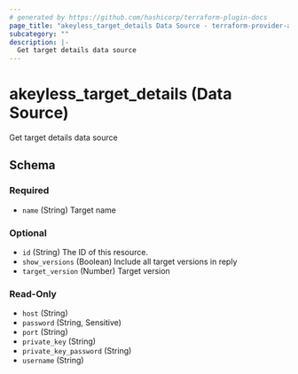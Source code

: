 ```yaml
---
# generated by https://github.com/hashicorp/terraform-plugin-docs
page_title: "akeyless_target_details Data Source - terraform-provider-akeyless"
subcategory: ""
description: |-
  Get target details data source
---
```


# akeyless_target_details (Data Source)

Get target details data source



<!-- schema generated by tfplugindocs -->
## Schema

### Required

- `name` (String) Target name

### Optional

- `id` (String) The ID of this resource.
- `show_versions` (Boolean) Include all target versions in reply
- `target_version` (Number) Target version

### Read-Only

- `host` (String)
- `password` (String, Sensitive)
- `port` (String)
- `private_key` (String)
- `private_key_password` (String)
- `username` (String)


